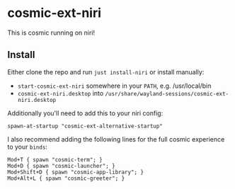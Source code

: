 # cosmic-ext-niri

This is cosmic running on niri!

## Install

Either clone the repo and run `just install-niri` or install manually:
- `start-cosmic-ext-niri` somewhere in your `PATH`, e.g. /usr/local/bin
- `cosmic-ext-niri.desktop` into `/usr/share/wayland-sessions/cosmic-ext-niri.desktop`

Additionally you'll need to add this to your niri config:
```kdl
spawn-at-startup "cosmic-ext-alternative-startup"
```

I also recommend adding the following lines for the full cosmic experience to your `binds`:
```kdl
Mod+T { spawn "cosmic-term"; }
Mod+D { spawn "cosmic-launcher"; }
Mod+Shift+D { spawn "cosmic-app-library"; }
Mod+Alt+L { spawn "cosmic-greeter"; }
```
